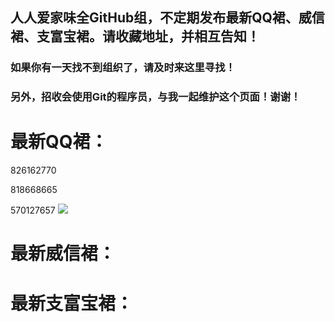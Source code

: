 ## 人人爱家味全GitHub组，不定期发布最新QQ裙、威信裙、支富宝裙。请收藏地址，并相互告知！

### 如果你有一天找不到组织了，请及时来这里寻找！

### 另外，招收会使用Git的程序员，与我一起维护这个页面！谢谢！

# 最新QQ裙：

826162770

818668665

570127657
![](//ww1.sinaimg.cn/large/005zWjpngy1ftgoqzowz5j30f00kkjx2.jpg)

# 最新威信裙：


# 最新支富宝裙：


